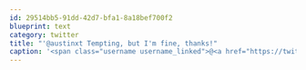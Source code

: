 ```yaml
---
id: 29514bb5-91dd-42d7-bfa1-8a18bef700f2
blueprint: text
category: twitter
title: "'@austinxt Tempting, but I'm fine, thanks!"
caption: '<span class="username username_linked">@<a href="https://twitter.com/austinxt" title="Zenia Austin">austinxt</a></span> Tempting, but I''m fine, thanks!'
---
```

